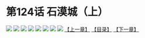 # 第124话 石漠城（上）
![](https://mhpic.xiaomingtaiji.net/comic/D/斗破苍穹拆分版/124话/1.jpg-zymk.middle.webp)
![](https://mhpic.xiaomingtaiji.net/comic/D/斗破苍穹拆分版/124话/2.jpg-zymk.middle.webp)
![](https://mhpic.xiaomingtaiji.net/comic/D/斗破苍穹拆分版/124话/3.jpg-zymk.middle.webp)
![](https://mhpic.xiaomingtaiji.net/comic/D/斗破苍穹拆分版/124话/4.jpg-zymk.middle.webp)
![](https://mhpic.xiaomingtaiji.net/comic/D/斗破苍穹拆分版/124话/5.jpg-zymk.middle.webp)
![](https://mhpic.xiaomingtaiji.net/comic/D/斗破苍穹拆分版/124话/6.jpg-zymk.middle.webp)
![](https://mhpic.xiaomingtaiji.net/comic/D/斗破苍穹拆分版/124话/7.jpg-zymk.middle.webp)
![](https://mhpic.xiaomingtaiji.net/comic/D/斗破苍穹拆分版/124话/8.jpg-zymk.middle.webp)
[【上一章】](./123.md)
[【目录】](./READMD.md)
[【下一章】](./125.md)
